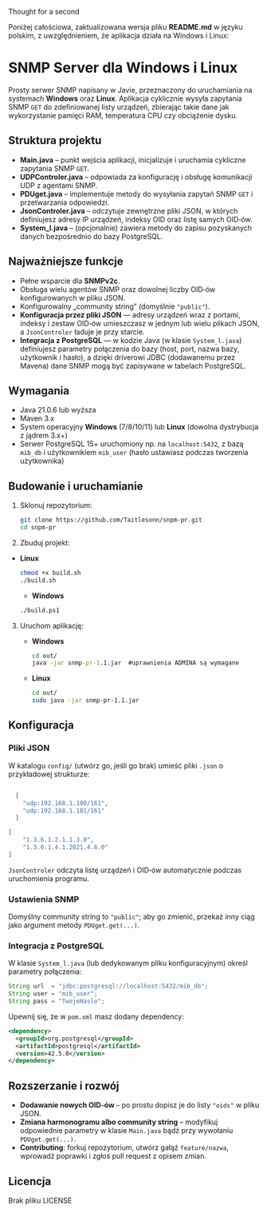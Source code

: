 Thought for a second


Poniżej całościowa, zaktualizowana wersja pliku **README.md** w języku polskim, z uwzględnieniem, że aplikacja działa na Windows i Linux:


# SNMP Server dla Windows i Linux

Prosty serwer SNMP napisany w Javie, przeznaczony do uruchamiania na systemach **Windows** oraz **Linux**. Aplikacja cyklicznie wysyła zapytania SNMP `GET` do zdefiniowanej listy urządzeń, zbierając takie dane jak wykorzystanie pamięci RAM, temperatura CPU czy obciążenie dysku.

## Struktura projektu

- **Main.java** – punkt wejścia aplikacji, inicjalizuje i uruchamia cykliczne zapytania SNMP `GET`.  
- **UDPControler.java** – odpowiada za konfigurację i obsługę komunikacji UDP z agentami SNMP.  
- **PDUget.java** – implementuje metody do wysyłania zapytań SNMP `GET` i przetwarzania odpowiedzi.  
- **JsonControler.java** – odczytuje zewnętrzne pliki JSON, w których definiujesz adresy IP urządzeń, indeksy OID oraz listę samych OID‑ów.  
- **System_l.java** – (opcjonalnie) zawiera metody do zapisu pozyskanych danych bezpośrednio do bazy PostgreSQL.

## Najważniejsze funkcje

- Pełne wsparcie dla **SNMPv2c**.  
- Obsługa wielu agentów SNMP oraz dowolnej liczby OID‑ów konfigurowanych w pliku JSON.  
- Konfigurowalny „community string” (domyślnie `"public"`).  
- **Konfiguracja przez pliki JSON** — adresy urządzeń wraz z portami, indeksy i zestaw OID‑ów umieszczasz w jednym lub wielu plikach JSON, a `JsonControler` ładuje je przy starcie.  
- **Integracja z PostgreSQL** — w kodzie Java (w klasie `System_l.java`) definiujesz parametry połączenia do bazy (host, port, nazwa bazy, użytkownik i hasło), a dzięki driverowi JDBC (dodawanemu przez Mavena) dane SNMP mogą być zapisywane w tabelach PostgreSQL.

## Wymagania

- Java 21.0.6 lub wyższa  
- Maven 3.x  
- System operacyjny **Windows** (7/8/10/11) lub **Linux** (dowolna dystrybucja z jądrem 3.x+)  
-  Serwer PostgreSQL 15+ uruchomiony np. na `localhost:5432`, z bazą `mib_db` i użytkownikiem `mib_user` (hasło ustawiasz podczas tworzenia użytkownika)

## Budowanie i uruchamianie

1. Sklonuj repozytorium:
   ```bash
   git clone https://github.com/Taitlesonn/snpm-pr.git
   cd snpm-pr


2. Zbuduj projekt:
* **Linux**
   ```bash
   chmod +x build.sh
   ./build.sh
   ```
   * **Windows**
   ```bash
   ./build.ps1
   ```
   
3. Uruchom aplikację:

    * **Windows**

      ```bat
      cd out/
      java -jar snmp-pr-1.1.jar  #uprawnienia ADMINA są wymagane
      ```
    * **Linux**

      ```bash
      cd out/
      sudo java -jar snmp-pr-1.1.jar
      ```

## Konfiguracja

### Pliki JSON

W katalogu `config/` (utwórz go, jeśli go brak) umieść pliki `.json` o przykładowej strukturze:

```json

  [
    "udp:192.168.1.100/161",
    "udp:192.168.1.101/161"
  ]
```

```json
[
    "1.3.6.1.2.1.1.3.0",
    "1.3.6.1.4.1.2021.4.6.0"
]
```

`JsonControler` odczyta listę urządzeń i OID‑ów automatycznie podczas uruchomienia programu.

### Ustawienia SNMP

Domyślny community string to `"public"`; aby go zmienić, przekaż inny ciąg jako argument metody `PDUget.get(...)`.

### Integracja z PostgreSQL

W klasie `System_l.java` (lub dedykowanym pliku konfiguracyjnym) określ parametry połączenia:

```java
String url  = "jdbc:postgresql://localhost:5432/mib_db";
String user = "mib_user";
String pass = "TwojeHaslo";
```

Upewnij się, że w `pom.xml` masz dodany dependency:

```xml
<dependency>
  <groupId>org.postgresql</groupId>
  <artifactId>postgresql</artifactId>
  <version>42.5.0</version>
</dependency>
```

## Rozszerzanie i rozwój

* **Dodawanie nowych OID‑ów** – po prostu dopisz je do listy `"oids"` w pliku JSON.
* **Zmiana harmonogramu albo community string** – modyfikuj odpowiednie parametry w klasie `Main.java` bądź przy wywołaniu `PDUget.get(...)`.
* **Contributing**: forkuj repozytorium, utwórz gałąź `feature/nazwa`, wprowadź poprawki i zgłoś pull request z opisem zmian.

## Licencja

Brak pliku LICENSE 
